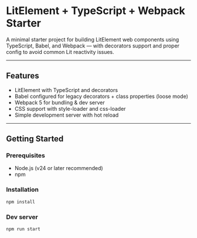 # LitElement + TypeScript + Webpack Starter

A minimal starter project for building LitElement web components using TypeScript, Babel, and Webpack — with decorators support and proper config to avoid common Lit reactivity issues.

---

## Features

- LitElement with TypeScript and decorators
- Babel configured for legacy decorators + class properties (loose mode)
- Webpack 5 for bundling & dev server
- CSS support with style-loader and css-loader
- Simple development server with hot reload

---

## Getting Started

### Prerequisites

- Node.js (v24 or later recommended)
- npm

### Installation

```bash
npm install
```

### Dev server

```bash
npm run start 
```
